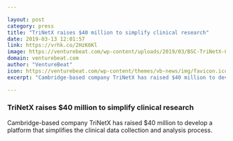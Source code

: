 ```yaml
---

layout: post
category: press
title: "TriNetX raises $40 million to simplify clinical research"
date: 2019-03-13 12:01:57
link: https://vrhk.co/2HzK6Kl
image: https://venturebeat.com/wp-content/uploads/2019/03/BSC-TriNetX-09-25-17_1217-HDR-Edit.jpg?w=1200&strip=all
domain: venturebeat.com
author: "VentureBeat"
icon: https://venturebeat.com/wp-content/themes/vb-news/img/favicon.ico
excerpt: "Cambridge-based company TriNetX has raised $40 million to develop a platform that simplifies the clinical data collection and analysis process."

---
```


### TriNetX raises $40 million to simplify clinical research

Cambridge-based company TriNetX has raised $40 million to develop a platform that simplifies the clinical data collection and analysis process.